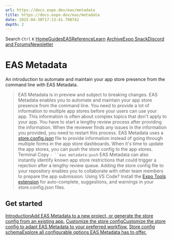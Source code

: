 ```yaml
---
url: https://docs.expo.dev/eas/metadata
title: https://docs.expo.dev/eas/metadata
date: 2025-04-30T17:13:41.798742
depth: 2
---
```


Search
`Ctrl` `K`
[Home](https://docs.expo.dev/)[Guides](https://docs.expo.dev/guides/overview)[EAS](https://docs.expo.dev/eas)[Reference](https://docs.expo.dev/versions/latest)[Learn](https://docs.expo.dev/tutorial/overview)
[Archive](https://docs.expo.dev/archive)[Expo Snack](https://snack.expo.dev)[Discord and Forums](https://chat.expo.dev)[Newsletter](https://expo.dev/mailing-list/signup)
# EAS Metadata
An introduction to automate and maintain your app store presence from the command line with EAS Metadata.
> EAS Metadata is in preview and subject to breaking changes.
EAS Metadata enables you to automate and maintain your app store presence from the command line.
You need to provide a lot of information to multiple app stores before your users can use your app. This information is often about complex topics that don't apply to your app. You have to start a lengthy review process after providing the information. When the reviewer finds any issues in the information you provided, you need to restart this process.
EAS Metadata uses a [store.config.json](https://docs.expo.dev/eas/metadata/config#static-store-config) file to provide information instead of going through multiple forms in the app store dashboards. When it's time to update the app stores, you can push the store config to the app stores.
Terminal
Copy
`- ``eas metadata:push`
EAS Metadata can also instantly identify known app store restrictions that could trigger a rejection after a lengthy review queue.
Adding the store config file to your repository enables you to collaborate with other team members to prepare the app submission.
> Using VS Code? Install the [Expo Tools extension](https://github.com/expo/vscode-expo#readme) for auto-complete, suggestions, and warnings in your store.config.json files.
## Get started
[IntroductionAdd EAS Metadata to a new project, or generate the store config from an existing app.](https://docs.expo.dev/eas/metadata/getting-started) [Customize the store configCustomize the store config to adapt EAS Metadata to your preferred workflow.](https://docs.expo.dev/eas/metadata/config) [Store config schemaExplore all configurable options EAS Metadata has to offer.](https://docs.expo.dev/eas/metadata/schema)

